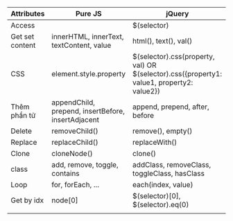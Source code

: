 | Attributes | Pure JS | jQuery |
| --- | --- | --- |
| Access | | $(selector) |
|Get set content| innerHTML, innerText, textContent, value| html(), text(), val()|
|CSS| element.style.property| \$(selector).css(property, val) OR \$(selector).css({property1: value1, property2: value2})|
|Thêm phần tử| appendChild, prepend, insertBefore, insertAdjacent|append, prepend, after, before|
|Delete|removeChild()|remove(), empty()|
|Replace|replaceChild()|replaceWith()|
|Clone|cloneNode()|clone()|
|class|add, remove, toggle, contains|addClass, removeClass, toggleClass, hasClass|
|Loop|for, forEach, ...|each(index, value)|
|Get by idx|node[0]|\$(selector)[0], \$(selector).eq(0)|
||||